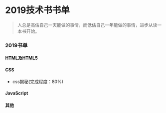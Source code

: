 # 2019技术书书单

> 人总是高估自己一天能做的事情，而低估自己一年能做的事情，进步从读一本书开始。

### 2019书单

#### HTML及HTML5
#### CSS
+ css揭秘(完成程度：80%)

#### JavaScript
#### 其他
